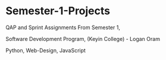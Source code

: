 # Semester-1-Projects
QAP and Sprint Assignments From Semester 1,

Software Development Program, (Keyin College) - Logan Oram

Python, Web-Design, JavaScript
